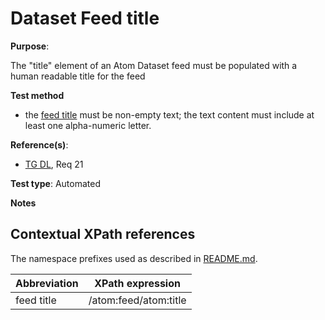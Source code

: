 # Dataset Feed title

**Purpose**:

The "title" element of an Atom Dataset feed must be populated with a human readable title for the feed

**Test method**

* the [feed title](#feedtitle) must be non-empty text; the text content must include at least one alpha-numeric letter.

**Reference(s)**:

* [TG DL](README.md#ref_TG_DL), Req 21

**Test type**: Automated

**Notes**

## Contextual XPath references

The namespace prefixes used as described in [README.md](README.md#namespaces).

Abbreviation                                               |  XPath expression
---------------------------------------------------------- | -------------------------------------------------------------------------
feed title <a name="feedtitle"></a> | /atom:feed/atom:title
